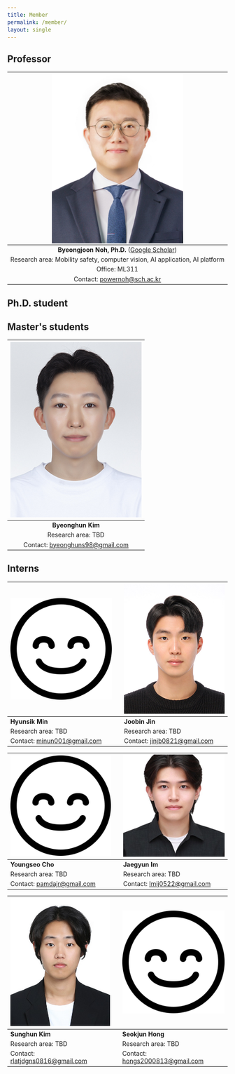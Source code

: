 ```yaml
---
title: Member
permalink: /member/
layout: single
---
```

## Professor    

|<img src="../assets/images/member/bj.jpg" alt="Byeongjoon Noh" align="middle" width="300"> | 
| :--------: |
|**Byeongjoon Noh, Ph.D.** ([Google Scholar](https://scholar.google.co.kr/citations?user=0mPWzzIAAAAJ&hl=en)) |
| Research area: Mobility safety, computer vision, AI application, AI platform |
| Office: ML311   | 
| Contact: powernoh@sch.ac.kr | 
  
## Ph.D. student

## Master's students    

| <img src="../assets/images/member/bh.jpg" alt="Byeonghuun Kim" width="300"> |
| :--------: |
| **Byeonghun Kim** |
| Research area: TBD   | 
| Contact: byeonghuns98@gmail.com   |

## Interns  
  
| <img src="../assets/images/member/no_img.png" alt="no_img" width="300"> | | <img src="../assets/images/member/jb.jpg" alt="no_img" width="300">|
| -------- | -------- | -------- |
|**Hyunsik Min**| |**Joobin Jin** |
| Research area: TBD  | | Research area: TBD    |
| Contact: minun001@gmail.com | | Contact: jinjb0821@gmail.com   |  

| <img src="../assets/images/member/no_img.png" alt="no_img" width="300"> | | <img src="../assets/images/member/jg.jpg" alt="no_img" width="300">|
| -------- | -------- | -------- |
|**Youngseo Cho**| |**Jaegyun Im** |
| Research area: TBD  | | Research area: TBD    | 
| Contact: pamdajr@gmail.com | | Contact: Imij0522@gmail.com | 
    
| <img src="../assets/images/member/sh.jpg" alt="no_img" width="300"> | | <img src="../assets/images/member/no_img.png" alt="no_img" width="300">|
| -------- | -------- | -------- |
|**Sunghun Kim**| |**Seokjun Hong** |
| Research area: TBD  | | Research area: TBD    | 
| Contact: rlatjdgns0816@gmail.com | | Contact: hongs2000813@gmail.com | 
